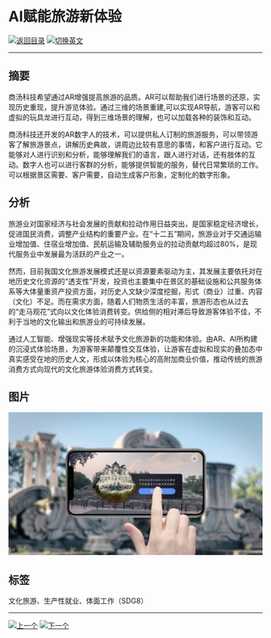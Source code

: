 # AI赋能旅游新体验

[![返回目录](http://img.shields.io/badge/点击-返回目录-875A7B.svg?style=flat&colorA=8F8F8F)](/)
[![切换英文](http://img.shields.io/badge/切换-英文-875A7B.svg?style=flat&colorA=8F8F8F)](https://doc.shanghaiopen.org.cn/case/8/en_4.html)

----------

## 摘要

商汤科技希望通过AR增强提高旅游的品质。AR可以帮助我们进行场景的还原，实现历史重现，提升游览体验。通过三维的场景重建,可以实现AR导航，游客可以和虚拟的玩具龙进行互动，得到三维场景的理解，也可以加载各种的装饰和互动。

商汤科技还开发的AR数字人的技术，可以提供私人订制的旅游服务，可以带领游客了解旅游景点，讲解历史典故，讲周边比较有意思的事情，和客户进行互动。它能够对人进行识别和分析，能够理解我们的语言，跟人进行对话，还有肢体的互动。数字人也可以进行客群的分析，能够提供智能的服务，替代日常繁琐的工作。可以根据景区需要、客户需要，自动生成客户形象，定制化的数字形象。

## 分析

旅游业对国家经济与社会发展的贡献和拉动作用日益突出，是国家稳定经济增长，促进国民消费，调整产业结构的重要产业。在“十二五”期间，旅游业对于交通运输业增加值、住宿业增加值、民航运输及辅助服务业的拉动贡献均超过80%，是现代服务业中发展最为活跃的产业之一。

然而，目前我国文化旅游发展模式还是以资源要素驱动为主，其发展主要依托对在地历史文化资源的“透支性”开发，投资也主要集中在景区的基础设施和公共服务体系等大体量重资产投资方面，对历史人文缺少深度挖掘，形式（商业）过重、内容（文化）不足。而在需求方面，随着人们物质生活的丰富，旅游形态也从过去的“走马观花”式向以文化体验消费转变。供给侧的相对滞后导致游客体验不佳，不利于当地的文化输出和旅游业的可持续发展。

通过人工智能、增强现实等技术赋予文化旅游新的功能和体验。由AR、AI所构建的沉浸式体验场景，为游客带来颠覆性交互体验，让游客在虚拟和现实的叠加态中真实感受在地的历史人文，形成以体验为核心的高附加商业价值，推动传统的旅游消费方式向现代的文化旅游体验消费方式转变。



## 图片

![图片](8.4.1.jpg)


## 标签

文化旅游、生产性就业、体面工作（SDG8）


----------

 [![上一个](http://img.shields.io/badge/查看-上一个-875A7B.svg?style=flat&colorA=8F8F8F)](https://doc.shanghaiopen.org.cn/case/8/3.html)
 [![下一个](http://img.shields.io/badge/查看-下一个-875A7B.svg?style=flat&colorA=8F8F8F)](https://doc.shanghaiopen.org.cn/case/9/1.html)
 
 
